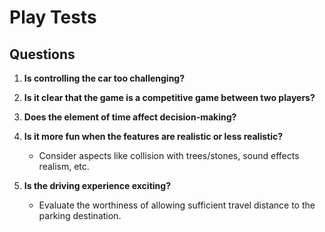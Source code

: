 # Play Tests

## Questions

1. **Is controlling the car too challenging?**

2. **Is it clear that the game is a competitive game between two players?**

4. **Does the element of time affect decision-making?**

5. **Is it more fun when the features are realistic or less realistic?**
   - Consider aspects like collision with trees/stones, sound effects realism, etc.

6. **Is the driving experience exciting?**
   - Evaluate the worthiness of allowing sufficient travel distance to the parking destination.
